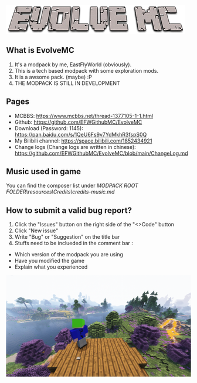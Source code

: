 ![](/temp/resources/title.png "")

## What is EvolveMC
1. It's a modpack by me, EastFlyWorld (obviously).
2. This is a tech based modpack with some exploration mods.
3. It is a awsome pack. (maybe) :P
4. THE MODPACK IS STILL IN DEVELOPMENT

## Pages
- MCBBS: https://www.mcbbs.net/thread-1377105-1-1.html
- Github: https://github.com/EFWGithubMC/EvolveMC
- Download (Password: 1145): https://pan.baidu.com/s/1QeU6Fs9v7YdMkhR3fspS0Q
- My Bilibili channel: https://space.bilibili.com/1852434921
- Change logs (Change logs are written in chinese): https://github.com/EFWGithubMC/EvolveMC/blob/main/ChangeLog.md

## Music used in game
You can find the composer list under *MODPACK ROOT FOLDER\resources\Credits\credits-music.md*

## How to submit a valid bug report?
1. Click the "Issues" button on the right side of the "<>Code" button
2. Click "New issue"
3. Write "Bug" or "Suggestion" on the title bar
4. Stuffs need to be inclueded in the comment bar :
- Which version of the modpack you are using
- Have you modified the game
- Explain what you experienced

![](/temp/resources/5.png "A screenshot :P")
